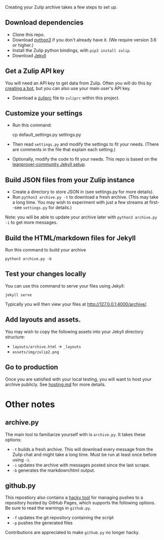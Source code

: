Creating your Zulip archive takes a few steps to set up.

## Download dependencies

* Clone this repo.
* Download [python3](https://www.python.org/downloads/) if you
  don't already have it.  (We require version 3.6 or higher.)
* Install the Zulip python bindings, with `pip3 install zulip`.
* Download [Jekyll](https://jekyllrb.com/)

## Get a Zulip API key

You will need an API key to get data from Zulip.  Often you
will do this by  [creating a bot](https://zulipchat.com/help/add-a-bot-or-integration),
but you can also use your main user's API key.

* Download a [zuliprc](https://zulipchat.com/api/configuring-python-bindings)
  file to `zuliprc` within this project.

## Customize your settings

* Run this command:

    cp default_settings.py settings.py

* Then read `settings.py` and modify the settings to fit your needs.
  (There are comments in the file that explain each setting.)
* Optionally, modify the code to fit your needs. This repo
  is based on the [leanprover-community Jekyll
  setup](https://github.com/leanprover-community/leanprover-community.github.io).

## Build JSON files from your Zulip instance

* Create a directory to store JSON in (see settings.py for more details).
* Run `python3 archive.py -t` to download a fresh archive. (This may take
  a long time.  You may wish to experiment with just a few streams at
  first--see `settings.py` for details.)

Note: you will be able to update your archive later with
`python3 archive.py -i` to get more messages.

## Build the HTML/markdown files for Jekyll

Run this command to build your archive

    python3 archive.py -b

## Test your changes locally

You can use this command to serve your files using Jekyll:

    jekyll serve

Typically you will then view your files at http://127.0.0.1:4000/archive/.

## Add layouts and assets.

You may wish to copy the following assets into your Jekyll directory
structure:

- `layouts/archive.html` -> `_layouts`
- `assets/img/zulip2.png`

## Go to production

Once you are satisfied with your local testing, you will want to host
your archive publicly.  See [hosting.md](hosting.md) for more details.

# Other notes

## archive.py

The main tool to familiarize yourself with is `archive.py`.  It takes these
options:

  * `-t` builds a fresh archive. This will download every message from the Zulip chat and might take a long time. Must be run at least once before using `-i`.
  * `-i` updates the archive with messages posted since the last scrape.
  * `-b` generates the markdown/html output.

## github.py

This repostiory also contains a [hacky tool](github.py) for managing
pushes to a repository hosted by GitHub Pages, which supports the
following options.  Be sure to read the warnings in `github.py`.

* `-f` updates the git repository containing the script
* `-p` pushes the generated files

Contributions are appreciated to make `github.py` no longer hacky.

